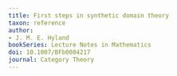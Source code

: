 ```yaml
---
title: First steps in synthetic domain theory
taxon: reference
author:
- J. M. E. Hyland
bookSeries: Lecture Notes in Mathematics
doi: 10.1007/BFb0084217
journal: Category Theory
---
```



